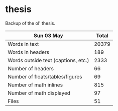 thesis
======
Backup of the ol' thesis.

Sun 03 May | Total
---|---
Words in text| 20379
Words in headers| 189
Words outside text (captions, etc.)| 2333
Number of headers| 66
Number of floats/tables/figures| 69
Number of math inlines| 815
Number of math displayed| 97
Files| 51

